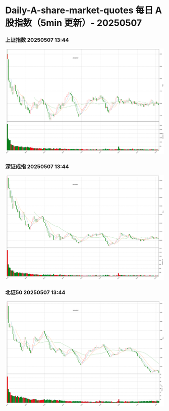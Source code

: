 
# Daily-A-share-market-quotes 每日 A 股指数（5min 更新）- 20250507

### 上证指数 20250507 13:44
![](./fig/2025/5/20250507-sh000001.png)

### 深证成指 20250507 13:44
![](./fig/2025/5/20250507-sz399001.png)

### 北证50 20250507 13:44
![](./fig/2025/5/20250507-bj899050.png)
